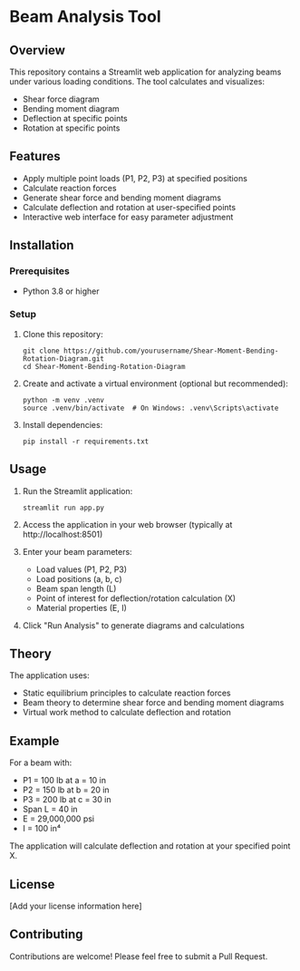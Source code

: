 # Beam Analysis Tool

## Overview
This repository contains a Streamlit web application for analyzing beams under various loading conditions. The tool calculates and visualizes:
- Shear force diagram
- Bending moment diagram 
- Deflection at specific points
- Rotation at specific points

## Features
- Apply multiple point loads (P1, P2, P3) at specified positions
- Calculate reaction forces
- Generate shear force and bending moment diagrams
- Calculate deflection and rotation at user-specified points
- Interactive web interface for easy parameter adjustment

## Installation

### Prerequisites
- Python 3.8 or higher

### Setup
1. Clone this repository:
   ```
   git clone https://github.com/yourusername/Shear-Moment-Bending-Rotation-Diagram.git
   cd Shear-Moment-Bending-Rotation-Diagram
   ```

2. Create and activate a virtual environment (optional but recommended):
   ```
   python -m venv .venv
   source .venv/bin/activate  # On Windows: .venv\Scripts\activate
   ```

3. Install dependencies:
   ```
   pip install -r requirements.txt
   ```

## Usage

1. Run the Streamlit application:
   ```
   streamlit run app.py
   ```

2. Access the application in your web browser (typically at http://localhost:8501)

3. Enter your beam parameters:
   - Load values (P1, P2, P3)
   - Load positions (a, b, c)
   - Beam span length (L)
   - Point of interest for deflection/rotation calculation (X)
   - Material properties (E, I)

4. Click "Run Analysis" to generate diagrams and calculations

## Theory

The application uses:
- Static equilibrium principles to calculate reaction forces
- Beam theory to determine shear force and bending moment diagrams
- Virtual work method to calculate deflection and rotation

## Example
For a beam with:
- P1 = 100 lb at a = 10 in
- P2 = 150 lb at b = 20 in
- P3 = 200 lb at c = 30 in
- Span L = 40 in
- E = 29,000,000 psi
- I = 100 in⁴

The application will calculate deflection and rotation at your specified point X.

## License
[Add your license information here]

## Contributing
Contributions are welcome! Please feel free to submit a Pull Request.